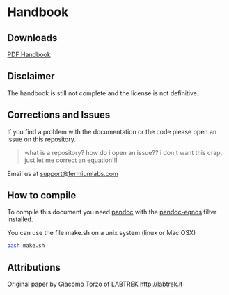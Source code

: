 # Handbook

## Downloads

[PDF Handbook](Exports/Hall_Handbook.pdf)

## Disclaimer

The handbook is still not complete and the license is not definitive.

## Corrections and Issues

If you find a problem with the documentation or the code please open an issue on this repository.

> what is a repository? how do i open an issue?? i don't want this crap, just let me correct an equation!!!

Email us at [support@fermiumlabs.com](mailto:suppot@fermiumlabs.com)

## How to compile

To compile this document you need [pandoc](http://pandoc.org) with the [pandoc-eqnos](https://github.com/tomduck/pandoc-eqnos) filter installed.

You can use the file make.sh on a unix system (linux or Mac OSX)
```bash
bash make.sh
```

## Attributions
Original paper by Giacomo Torzo of LABTREK
http://labtrek.it
